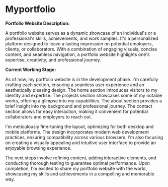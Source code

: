 # Myportfolio
**Portfolio Website Description:**

A portfolio website serves as a dynamic showcase of an individual's or a professional's skills, achievements, and work samples. It's a personalized platform designed to leave a lasting impression on potential employers, clients, or collaborators. With a combination of engaging visuals, concise content, and seamless navigation, a portfolio website highlights one's expertise, creativity, and professional journey.

**Current Working Stage:**

As of now, my portfolio website is in the development phase. I'm carefully crafting each section, ensuring a seamless user experience and an aesthetically pleasing design. The home section introduces visitors to my identity and expertise. The projects section showcases some of my notable works, offering a glimpse into my capabilities. The about section provides a brief insight into my background and professional journey. The contact section allows for easy interaction, making it convenient for potential collaborators and employers to reach out.

I'm meticulously fine-tuning the layout, optimizing for both desktop and mobile platforms. The design incorporates modern web development practices, ensuring compatibility across various browsers. I'm also focusing on creating a visually appealing and intuitive user interface to provide an enjoyable browsing experience.

The next steps involve refining content, adding interactive elements, and conducting thorough testing to guarantee optimal performance. Upon completion, I'm excited to share my portfolio website with the world, showcasing my skills and achievements in a compelling and memorable way.
